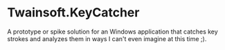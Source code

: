 Twainsoft.KeyCatcher
====================

A prototype or spike solution for an Windows application that catches key strokes and analyzes them in ways I can't even imagine at this time ;).
